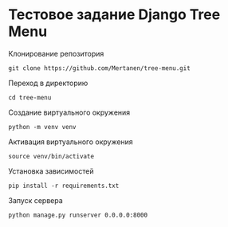 # Тестовое задание Django Tree Menu

Клонирование репозитория
```
git clone https://github.com/Mertanen/tree-menu.git
```
Переход в директорию
```
cd tree-menu
```
Создание виртуального окружения
```
python -m venv venv
```
Активация виртуального окружения
```
source venv/bin/activate
```
Установка зависимостей
```
pip install -r requirements.txt
```
Запуск сервера
```
python manage.py runserver 0.0.0.0:8000 
```
